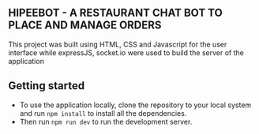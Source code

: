 ## HIPEEBOT - A RESTAURANT CHAT BOT TO PLACE AND MANAGE ORDERS

This project was built using HTML, CSS and Javascript for the user interface while expressJS, socket.io were used to build the server of the application

## Getting started
- To use the application locally, clone the repository to your local system and run `npm install` to install all the dependencies.
- Then run `npm run dev` to run the development server.

